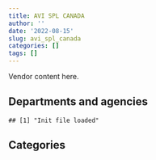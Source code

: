 ```yaml
---
title: AVI SPL CANADA
author: ''
date: '2022-08-15'
slug: avi_spl_canada
categories: []
tags: []
---
```


<script src="/rmarkdown-libs/htmlwidgets/htmlwidgets.js"></script>
<link href="/rmarkdown-libs/datatables-css/datatables-crosstalk.css" rel="stylesheet" />
<script src="/rmarkdown-libs/datatables-binding/datatables.js"></script>
<script src="/rmarkdown-libs/jquery/jquery-3.6.0.min.js"></script>
<link href="/rmarkdown-libs/dt-core-bootstrap/css/dataTables.bootstrap.min.css" rel="stylesheet" />
<link href="/rmarkdown-libs/dt-core-bootstrap/css/dataTables.bootstrap.extra.css" rel="stylesheet" />
<script src="/rmarkdown-libs/dt-core-bootstrap/js/jquery.dataTables.min.js"></script>
<script src="/rmarkdown-libs/dt-core-bootstrap/js/dataTables.bootstrap.min.js"></script>
<link href="/rmarkdown-libs/crosstalk/css/crosstalk.min.css" rel="stylesheet" />
<script src="/rmarkdown-libs/crosstalk/js/crosstalk.min.js"></script>
<script src="/rmarkdown-libs/htmlwidgets/htmlwidgets.js"></script>
<link href="/rmarkdown-libs/datatables-css/datatables-crosstalk.css" rel="stylesheet" />
<script src="/rmarkdown-libs/datatables-binding/datatables.js"></script>
<script src="/rmarkdown-libs/jquery/jquery-3.6.0.min.js"></script>
<link href="/rmarkdown-libs/dt-core-bootstrap/css/dataTables.bootstrap.min.css" rel="stylesheet" />
<link href="/rmarkdown-libs/dt-core-bootstrap/css/dataTables.bootstrap.extra.css" rel="stylesheet" />
<script src="/rmarkdown-libs/dt-core-bootstrap/js/jquery.dataTables.min.js"></script>
<script src="/rmarkdown-libs/dt-core-bootstrap/js/dataTables.bootstrap.min.js"></script>
<link href="/rmarkdown-libs/crosstalk/css/crosstalk.min.css" rel="stylesheet" />
<script src="/rmarkdown-libs/crosstalk/js/crosstalk.min.js"></script>

Vendor content here.

## Departments and agencies

    ## [1] "Init file loaded"

<div id="htmlwidget-1" style="width:100%;height:auto;" class="datatables html-widget"></div>
<script type="application/json" data-for="htmlwidget-1">{"x":{"style":"bootstrap","filter":"none","vertical":false,"data":[["<a href=\"/departments/aafc-aac/\">Agriculture and Agri-Food Canada | Agriculture et Agroalimentaire Canada<\/a>","<a href=\"/departments/atssc-scdata/\">Administrative Tribunals Support Service of Canada | Service canadien d'appui aux tribunaux administratifs<\/a>","<a href=\"/departments/cas-satj/\">Courts Administration Service | Service administratif des tribunaux judiciaires<\/a>","<a href=\"/departments/cbsa-asfc/\">Canada Border Services Agency | Agence des services frontaliers du Canada<\/a>","<a href=\"/departments/cfia-acia/\">Canadian Food Inspection Agency | Agence canadienne d'inspection des aliments<\/a>","<a href=\"/departments/cgc-ccg/\">Canadian Grain Commission | Commission canadienne des grains<\/a>","<a href=\"/departments/cic/\">Immigration, Refugees and Citizenship Canada | Immigration, Réfugiés et Citoyenneté Canada<\/a>","<a href=\"/departments/cnsc-ccsn/\">Canadian Nuclear Safety Commission | Commission canadienne de sûreté nucléaire<\/a>","<a href=\"/departments/cra-arc/\">Canada Revenue Agency | Agence du revenu du Canada<\/a>","<a href=\"/departments/csa-asc/\">Canadian Space Agency | Agence spatiale canadienne<\/a>","<a href=\"/departments/csps-efpc/\">Canada School of Public Service | École de la fonction publique du Canada<\/a>","<a href=\"/departments/dfatd-maecd/\">Global Affairs Canada | Affaires mondiales Canada<\/a>","<a href=\"/departments/dfo-mpo/\">Fisheries and Oceans Canada | Pêches et Océans Canada<\/a>","<a href=\"/departments/dnd-mdn/\">National Defence | Défense nationale<\/a>","<a href=\"/departments/ec/\">Environment and Climate Change Canada | Environnement et Changement climatique Canada<\/a>","<a href=\"/departments/esdc-edsc/\">Employment and Social Development Canada | Emploi et Développement social Canada<\/a>","<a href=\"/departments/fcac-acfc/\">Financial Consumer Agency of Canada | Agence de la consommation en matière financière du Canada<\/a>","<a href=\"/departments/fin/\">Department of Finance Canada | Ministère des Finances Canada<\/a>","<a href=\"/departments/hc-sc/\">Health Canada | Santé Canada<\/a>","<a href=\"/departments/ic/\">Innovation, Science and Economic Development Canada | Innovation, Sciences et Développement économique Canada<\/a>","<a href=\"/departments/isc-sac/\">Indigenous Services Canada | Services aux Autochtones Canada<\/a>","<a href=\"/departments/jus/\">Department of Justice Canada | Ministère de la Justice Canada<\/a>","<a href=\"/departments/lac-bac/\">Library and Archives Canada | Bibliothèque et Archives Canada<\/a>","<a href=\"/departments/nrc-cnrc/\">National Research Council Canada | Conseil national de recherches Canada<\/a>","<a href=\"/departments/nrcan-rncan/\">Natural Resources Canada | Ressources naturelles Canada<\/a>","<a href=\"/departments/ocl-cal/\">Office of the Commissioner of Lobbying of Canada | Commissariat au lobbying du Canada<\/a>","<a href=\"/departments/ocol-clo/\">Office of the Commissioner of Official Languages | Commissariat aux langues officielles<\/a>","<a href=\"/departments/opc-cpvp/\">Office of the Privacy Commissioner of Canada | Commissariats à l’information et à la protection de la vie privée au Canada<\/a>","<a href=\"/departments/pbc-clcc/\">Parole Board of Canada | Commission des libérations conditionnelles du Canada<\/a>","<a href=\"/departments/pc/\">Parks Canada | Parcs Canada<\/a>","<a href=\"/departments/pch/\">Canadian Heritage | Patrimoine canadien<\/a>","<a href=\"/departments/pco-bcp/\">Privy Council Office | Bureau du Conseil privé<\/a>","<a href=\"/departments/phac-aspc/\">Public Health Agency of Canada | Agence de la santé publique du Canada<\/a>","<a href=\"/departments/pmprb-cepmb/\">Patented Medicine Prices Review Board Canada | Conseil d'examen du prix des médicaments brevetés Canada<\/a>","<a href=\"/departments/ppsc-sppc/\">Public Prosecution Service of Canada | Service des poursuites pénales du Canada<\/a>","<a href=\"/departments/psc-cfp/\">Public Service Commission of Canada | Commission de la fonction publique du Canada<\/a>","<a href=\"/departments/pwgsc-tpsgc/\">Public Services and Procurement Canada | Services publics et Approvisionnement Canada<\/a>","<a href=\"/departments/rcmp-grc/\">Royal Canadian Mounted Police | Gendarmerie royale du Canada<\/a>","<a href=\"/departments/sirc-csars/\">Security Intelligence Review Committee | Comité de surveillance des activités de renseignement de sécurité<\/a>","<a href=\"/departments/ssc-spc/\">Shared Services Canada | Services partagés Canada<\/a>","<a href=\"/departments/statcan/\">Statistics Canada | Statistique Canada<\/a>","<a href=\"/departments/tbs-sct/\">Treasury Board of Canada Secretariat | Secrétariat du Conseil du Trésor du Canada<\/a>","<a href=\"/departments/vac-acc/\">Veterans Affairs Canada | Anciens Combattants Canada<\/a>","<a href=\"/departments/vrab-tacra/\">Veterans Review and Appeal Board | Tribunal des anciens combattants (révision et appel)<\/a>","<a href=\"/departments/wd-deo/\">Western Economic Diversification Canada | Diversification de l'économie de l'Ouest Canada<\/a>"],[null,"$   23,860.81","$  645,484.54","$  131,684.35","$  301,304.21",null,null,null,"$   35,069.48","$   13,402.85",null,"$   53,326.91","$  277,484.04","$  674,066.68",null,null,null,"$   36,044.55","$   40,892.09","$1,038,816.05",null,"$   62,205.84",null,"$   28,148.53",null,null,"$   60,422.29","$   10,247.62",null,null,null,null,"$   10,629.32",null,null,"$  129,313.47","$  565,444.45","$   28,866.37","$   43,565.39","$1,616,921.14","$  117,752.02","$1,381,904.69",null,"$   14,960.73","$  252,551.38"],[null,"$   17,757.29","$  842,779.69","$  329,048.42","$  463,588.28",null,"$    8,182.04",null,null,null,"$  115,814.84","$   47,399.78","$   22,373.65","$1,117,952.05","$   65,359.25","$  427,461.62","$   87,873.23","$    4,805.94",null,"$  564,227.21",null,"$   35,881.40",null,"$   77,520.14","$   89,303.18","$  183,673.66","$  314,983.52",null,"$   37,160.03","$   10,304.51","$      501.71","$   37,998.22",null,null,null,"$  232,541.36","$  620,130.17","$  154,856.64",null,"$1,312,576.90",null,"$  454,015.37","$   13,544.79",null,"$   93,309.45"],["$  276,219.29","$   12,460.04","$  432,990.49","$  250,842.04","$  119,148.23","$   36,957.13","$   53,928.55","$  259,143.76",null,null,null,"$   96,791.96","$  180,974.39","$  522,744.56","$   11,330.08","$  190,325.64",null,null,null,"$   93,192.04",null,"$   58,842.54","$   18,429.27","$   82,229.31","$   42,531.90","$   12,129.01","$  149,851.46","$   40,661.72",null,"$   18,400.06","$   88,543.61","$   26,834.29",null,"$  184,084.14",null,"$   95,964.01","$  674,299.06","$   70,772.64",null,"$1,039,370.70",null,"$  154,633.83","$   80,221.40",null,"$   98,951.13"],["$   60,697.01","$    4,131.12","$  207,902.41","$   76,722.42","$  273,711.64","$   10,207.34",null,"$   11,480.60","$      727.49",null,"$   21,179.77","$  710,111.40","$  382,224.32","$1,045,966.03","$   25,395.44","$  723,924.06",null,"$   15,004.45","$   46,306.63","$  303,012.15","$   42,522.33","$   76,689.56",null,"$   11,214.63","$  191,946.16",null,"$   47,128.77","$   11,548.96",null,"$   58,864.58",null,null,"$   13,073.03",null,"$   27,824.56","$    1,810.64","$  502,822.02","$  276,089.07",null,"$  935,976.67",null,null,null,null,"$   21,959.66"]],"container":"<table class=\"table table-striped table-hover row-border order-column display\">\n  <thead>\n    <tr>\n      <th>Department<\/th>\n      <th>2017-2018<\/th>\n      <th>2018-2019<\/th>\n      <th>2019-2020<\/th>\n      <th>2020-2021<\/th>\n    <\/tr>\n  <\/thead>\n<\/table>","options":{"order":[[4,"desc"]],"pageLength":10,"autoWidth":true,"columnDefs":[],"orderClasses":false}},"evals":[],"jsHooks":[]}</script>

## Categories

<div id="htmlwidget-2" style="width:100%;height:auto;" class="datatables html-widget"></div>
<script type="application/json" data-for="htmlwidget-2">{"x":{"style":"bootstrap","filter":"none","vertical":false,"data":[["<a href=\"/categories/1_facilities_and_construction/\">1_facilities_and_construction<\/a>","<a href=\"/categories/10_office_management/\">10_office_management<\/a>","<a href=\"/categories/11_defence/\">11_defence<\/a>","<a href=\"/categories/2_professional_services/\">2_professional_services<\/a>","<a href=\"/categories/3_information_technology/\">3_information_technology<\/a>","<a href=\"/categories/5_transportation_and_logistics/\">5_transportation_and_logistics<\/a>","<a href=\"/categories/6_industrial_products_and_services/\">6_industrial_products_and_services<\/a>"],["$   43,565.39","$  320,726.00","$  158,477.22","$  271,354.69","$6,246,266.32",null,"$  553,980.17"],["$  120,052.00","$  603,832.05","$  686,984.30","$  341,892.84","$5,975,783.75","$    3,992.96","$   50,386.44"],["$    8,702.69","$   34,648.98","$  499,158.39","$  322,495.04","$4,419,235.40","$   61,208.50","$  128,349.29"],["$  120,343.06","$   82,860.14","$1,045,966.03","$   44,750.87","$4,114,506.58",null,"$  729,748.23"]],"container":"<table class=\"table table-striped table-hover row-border order-column display\">\n  <thead>\n    <tr>\n      <th>Category<\/th>\n      <th>2017-2018<\/th>\n      <th>2018-2019<\/th>\n      <th>2019-2020<\/th>\n      <th>2020-2021<\/th>\n    <\/tr>\n  <\/thead>\n<\/table>","options":{"order":[[4,"desc"]],"pageLength":20,"autoWidth":true,"columnDefs":[],"orderClasses":false,"lengthMenu":[10,20,25,50,100]}},"evals":[],"jsHooks":[]}</script>

